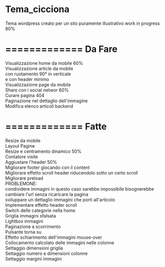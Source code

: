 Tema_cicciona
=============
Tema wordpress creato per un sito puramente illustrativo work in progress 80%

=============
Da Fare
=============
Visualizzazione home da mobile 60%<br/>
Visualizzazione article da mobile<br/>
  con ruotamento 90° in verticale<br/>
  e con header minimo<br/>
Visualizzazione page da mobile<br/>
Share con i social networ 60%<br/>
Curare pagina 404<br/>
Paginazione nel dettaglio dell'immagine<br/>
Modifica elenco articoli backend<br/>

=============
Fatte
=============
Resize da mobile<br/>
Layout Pagine<br/>
Resize e centramento dinamico 50%<br/>
Contatore visite<br/>
Aggiustare l'header 50%<br/>
Migliorare footer giocando con il content<br/>
Migliorare effetto scroll header riducendolo sotto un certo scroll<br/>
Migliorare preload<br/>
PROBLEMONE:<br/>
  condividere immagini in questo caso sarebbe impossibile
    bisognerebbe cambiare l'url senza ricaricare la pagina<br/>
    sviluppare un dettaglio immagini che porti all'articolo<br/>
Implementare effetto header scroll<br/>
Switch delle categorie nella home<br/>
Griglia immagini sfalsata<br/>
Lightbox immagini<br/>
Paginazione a scorrimento<br/>
Pulsante torna su<br/>
Effetto schiarimento dell'immagini mouse-over<br/>
Collocamento calcolato delle immagini nelle colonne<br/>
Settaggio dimensioni griglia<br/>
Settaggio numero e dimensioni colonne<br/>
Settaggio margini immagini<br/>
